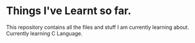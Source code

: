 # Things I've Learnt so far.

This repository contains all the files and stuff I am currently learning about.
Currently learning C Language.
